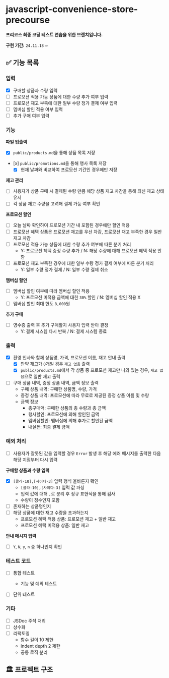# javascript-convenience-store-precourse

**프리코스 최종 코딩 테스트 연습을 위한 브랜치입니다.**

**구현 기간:** `24.11.18` ~ 

## ✅ 기능 목록

### 입력

  - [x] 구매할 상품과 수량 입력
  - [ ] 프로모션 적용 가능 상품에 대한 수량 추가 여부 입력
  - [ ] 프로모션 재고 부족에 대한 일부 수량 정가 결제 여부 입력
  - [ ] 멤버십 할인 적용 여부 입력
  - [ ] 추가 구매 여부 입력

### 기능

  **파일 입출력**
  - [x] `public/products.md`을 통해 상품 목록 저장
  - [x] `public/promotions.md`을 통해 행사 목록 저장
    - [x] 현재 날짜와 비교하여 프로모션 기간인 경우에만 저장

  **재고 관리**
  - [ ] 사용자가 상품 구매 시 결제된 수량 만큼 해당 상품 재고 차감을 통해 최신 재고 상태 유지
  - [ ] 각 상품 재고 수량을 고려해 결제 가능 여부 확인

  **프로모션 할인**
  - [ ] 오늘 날짜 확인하여 프로모션 기간 내 포함된 경우에만 할인 적용
  - [ ] 프로모션 혜택 상품은 프로모션 재고를 우선 차감, 프로모션 재고 부족한 경우 일반 재고 차감
  - [ ] 프로모션 적용 가능 상품에 대한 수량 추가 여부에 따른 분기 처리
    - Y: 프로모션 혜택 증정 수량 추가 / N: 해당 수량에 대해 프로모션 혜택 적용 안함
  - [ ] 프로모션 재고 부족한 경우에 대한 일부 수량 정가 결제 여부에 따른 분기 처리
    - Y: 일부 수량 정가 결제 / N: 일부 수량 결제 취소

  **멤버십 할인**
  - [ ] 멤버십 할인 여부에 따라 멤버십 할인 적용
    - Y: 프로모션 미적용 금액에 대한 `30%` 할인 / N: 멤버십 할인 적용 X
  - [ ] 멤버십 할인 최대 한도 `8,000`원

  **추가 구매**
  - [ ] 영수증 출력 후 추가 구매할지 사용자 입력 받아 결정
    - Y: 결제 시스템 다시 반복 / N: 결제 시스템 종료

### 출력

  - [x] 환영 인사와 함께 상품명, 가격, 프로모션 이름, 재고 안내 출력
    - [x] 만약 재고가 `0`개일 경우 `재고 없음` 출력
    - [x] `public/products.md`에서 각 상품 중 프로모션 재고만 나와 있는 경우, `재고 없음`으로 일반 재고 출력
  - [ ] 구매 상품 내역, 증정 상품 내역, 금액 정보 출력
    - 구매 상품 내역: 구매한 상품명, 수량, 가격
    - 증정 상품 내역: 프로모션에 따라 무료로 제공된 증정 상품 이름 및 수량
    - 금액 정보
      - 총구매액: 구매한 상품의 총 수량과 총 금액
      - 행사할인: 프로모션에 의해 할인된 금액
      - 멤버십할인: 멤버십에 의해 추가로 할인된 금액
      - 내실돈: 최종 결제 금액

### 예외 처리

  - [ ] 사용자가 잘못된 값을 입력할 경우 `Error` 발생 후 해당 에러 메시지를 출력한 다음 해당 지점부터 다시 입력

  **구매할 상품과 수량 입력**
  - [x] `[콜라-10],[사이다-3]` 압력 형식 올바른지 확인
    - `[콜라-10],[사이다-3]` 입력 값 파싱
    - 입력 값에 대해 `,`로 분리 후 정규 표현식을 통해 검사
    - 수량이 정수인지 포함
  - [ ] 존재하는 상품명인지
  - [ ] 해당 상품에 대한 재고 수량을 초과하는지
    - 프로모션 혜택 적용 상품: 프로모션 재고 + 일반 재고
    - 프로모션 혜택 미적용 상품: 일반 재고

  **안내 메시지 입력**
  - [ ] `Y`, `N`, `y`, `n` 중 하나인지 확인

### 테스트 코드

  - [ ] 통합 테스트
    - 기능 및 예외 테스트

  - [ ] 단위 테스트

### 기타

  - [ ] JSDoc 주석 처리
  - [ ] 상수화
  - [ ] 리팩토링
    - 함수 길이 10 제한
    - indent depth 2 제한
    - 공통 로직 분리

## 🏛️ 프로젝트 구조
```
```
